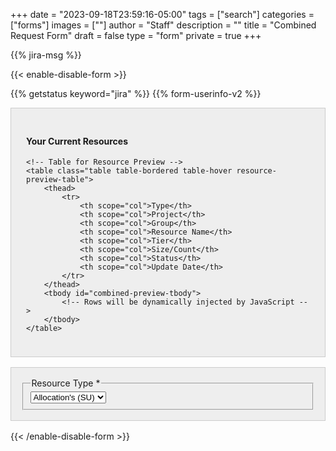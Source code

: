 +++
date = "2023-09-18T23:59:16-05:00"
tags = ["search"]
categories = ["forms"]
images = [""]
author = "Staff"
description = ""
title = "Combined Request Form"
draft = false
type = "form"
private = true
+++
<style>
  .table thead th {
    vertical-align: top;
}
 .table {
    table-layout: fixed;
    width: 100%;
    font-size: 0.9rem;

 }
 .table td {
    word-break: break-word;
  }
</style>
<!-- Core scripts needed for form functionality -->
<script type="text/javascript" src="https://cdnjs.cloudflare.com/ajax/libs/jquery/3.6.0/jquery.min.js"></script>
<script type="text/javascript" src="/js/combined-request-form.js"></script>

{{% jira-msg %}}
<form action="https://uvarc-api.pods.uvarc.io/rest/general-support-request/" 
      method="post" 
      id="combined-request-form" 
      class="needs-validation" 
      novalidate 
      accept-charset="UTF-8">

{{< enable-disable-form >}}

<!-- Response Messages -->
<div class="alert" id="response_message" role="alert" style="padding-bottom:0px;">
  <p id="form_post_response"></p>
</div>
<div class="alert" id="api_error_message" role="alert" style="display:none;">
  <p id="api_error_response"></p>
</div>

<!-- Hidden Fields -->
<div>
  <input type="hidden" id="category" name="category" value="">
  <input type="hidden" id="allocation_type" name="Allocation Type" value="Combined Allocation and Storage Request">
  <input type="hidden" id="request_title" name="request_title" value="Combined Request: Service Unit or Storage" />
  <input type="hidden" id="user-id" name="user-id" value="">
  <input type="hidden" id="metadata-timestamp" name="metadata-timestamp" value="">
  <input type="hidden" id="tier-limits" name="tier-limits" value="">
  <input type="hidden" id="group-options" name="group-options" value="">

  {{% getstatus keyword="jira" %}}
  {{% form-userinfo-v2 %}}
  <!-- PI Requestor Information (temporarily disabled)-->
  <div class="form-item form-group form-type-textfield form-group" style="display: none;">
    <label class="control-label" for="pi-uva-id">PI/Owner UVA ID</label>
    <input class="form-control form-text" type="text" id="pi-uva-id" name="pi-uva-id" value="" size="60" maxlength="128" />
  </div>

  <div class="form-item form-group form-type-textfield form-group" style="display: none;">
    <label class="control-label" for="requestor-id">Requestor ID (if different from User ID above)</label>
    <input class="form-control form-text" type="text" id="requestor-id" name="requestor-id" value="" size="60" maxlength="128" />
  </div>

<!-- Current Resources Preview -->
<div id="existing-resources-preview" class="container" style="padding:1.5rem;background-color:#eee;border:solid 1px #ccc;margin-bottom:1rem;">
    <h4 class="mb-3">Your Current Resources</h4>

    <!-- Table for Resource Preview -->
    <table class="table table-bordered table-hover resource-preview-table">
        <thead>
            <tr>
                <th scope="col">Type</th>
                <th scope="col">Project</th>
                <th scope="col">Group</th>
                <th scope="col">Resource Name</th>
                <th scope="col">Tier</th>
                <th scope="col">Size/Count</th>
                <th scope="col">Status</th>
                <th scope="col">Update Date</th>
            </tr>
        </thead>
        <tbody id="combined-preview-tbody">
            <!-- Rows will be dynamically injected by JavaScript -->
        </tbody>
    </table>
</div>
<div id="empty-message" class="container" style="padding:1.5rem;background-color:#eee;border:solid 1px #ccc;margin-bottom:1rem; text-align: center; display:none;">
  No resources found to display.
</div>

  <!-- Resource Type Selection -->
  <div class="resource_type_container" id = "resource_type_container" style="padding:1rem;background-color:#eee;border:solid 1px #ccc;margin-bottom:1rem;">
  <fieldset class="form-item form-group form-type-select">
    <legend class="control-label h6 mb-2">Resource Type <span class="form-required" title="This field is required.">*</span></legend>
    <select name="request-type" id="request-type" class="form-control" required>
      <option value="service-unit">Allocation's (SU)</option>
      <option value="storage">Storage</option>
    </select>
  </fieldset>
</div>

  <!-- Form Fields Container -->
  <div style="margin-bottom:1rem;" id = "service_unit_container">
    <!-- Service Unit (SU) Request Fields -->
    <div id="allocation-fields" style="display: none; padding:1.5rem; background-color:#eee; border:solid 1px #ccc;">
      <h5 class="mb-3"> Allocation's (SU) Request</h5>
      <hr size="1" />

      <!-- New or Renewal (First section for SU requests) -->
      <fieldset class="form-item form-group form-type-radios form-group">
      <legend class="control-label h6 mb-2">New or Renewal <span  class="form-required" title="This field is required.">*</ span></legend>
      <div class="row">
          <div id="new-or-renewal-options" class="form-radios col">
            <div class="form-item form-type-radio radio">
              <input required="required" type="radio" id="new-or-renewal-1" name="new-or-renewal" value="new" class="form-radio" />
              <label class="control-label" for="new-or-renewal-1">New</label>
            </div>
            <div class="form-item form-type-radio radio">
              <input required="required" type="radio" id="new-or-renewal-2" name="new-or-renewal" value="renewal" class="form-radio" />
              <label class="control-label" for="new-or-renewal-2">Update/Renewal</label>
            </div>
            <div class="help-block col tiny">If this is your first request, select New. Otherwise select Renewal.</div>
          </div>
      </div>
      </fieldset>

      <!-- Grouper/MyGroups Selection -->
      <div id="mygroups-group-container" style="display: none;">
        <div style="display: flex; justify-content: space-between;  align-items: center;">
        <label for="mygroups-group">Name of Grouper/MyGroups Account *</label>
        <a href="https://staging-onprem.rc.virginia.edu/form/claim-form" target="_blank" style="margin-left: 10px; font-size: 0.9em; color:green;">claim your group</a>
        </div>
        <select id="mygroups-group" class="form-control" required>
            <option value="">- Select a group -</option>
        </select>
      </div>

      <div id="storage-mygroups-group-container" style="display: none;">
          <label for="storage-mygroups-group-old">Storage Grouper/MyGroups Account *</label>
          <select id="storage-mygroups-group-old" class="form-control" required>
              <option value="">- Select a group -</option>
          </select>
      </div><br/>
      
      <!-- Existing Projects for Service Units (Only visible for Renewal) -->
      <div id="existing-projects-allocation" style="display:none; margin-top:1em;">
        <fieldset>
          <legend class="control-label h5 mb-2"><strong>Your Existing Service Units</strong></legend>
          <hr size="1" />
          <table class="table table-bordered table-hover">
            <thead>
              <tr>
                <th>Select</th>
                <th>Project</th>
                <th>Group</th>
                <th>Resource Name</th>
                <th>Tier</th>
                <th>Size/Count</th>
                <th>Status</th>
                <th>Update Date</th>
              </tr>
            </thead>
            <tbody id="allocation-projects-tbody">
              <!-- Will be populated by API -->
            </tbody>
          </table>
        </fieldset>
      </div>
          <!-- Project/Class Name (Only for New requests) -->
      <div id="new-project-name-container" style="display: none; margin-top:1em;" class="new-request-only">
        <div class="form-item form-group form-type-textfield form-group">
          <label class="control-label" for="new-project-name">Project Nick Name <span class="form-required" title="This field is required.">*</span></label>
          <input required="required" class="form-control form-text required" type="text" id="new-project-name" name="new-project-name" value="" size="60" maxlength="128" />
        </div>
      </div>

      <!-- Project Description -->
      <div id="project-description" class="form-item form-type-textarea form-group" style="display: none;"> 
        <label class="control-label" id="new-descr" for="project-description">Description of Research Project <span class="form-required" title="This field is required.">*</span></label>
        <label class="control-label" id="renewal-descr" for="project-description" style="display: none;">Briefly describe how you have used Rivanna/Afton in your research. Please include conference presentations, journal articles, other publications, or grant proposals that cite Rivanna. <span class="form-required" title="This field is required.">*</span></label>
        <div class="form-textarea-wrapper resizable">
          <textarea required="required" class="form-control form-textarea required" id="project-description-text" name="project-description" cols="60" rows="8"></textarea>
        </div>
      </div>
      
      <!-- Tier Options (Only shown for New requests) -->
      <div id="allocation-tier" style="margin-top:1em;display:none;" class="new-request-only">
        <fieldset class="col form-item form-group form-item form-type-radios form-group">
          <legend class="control-label h6 mb-2">Tier Options <span class="form-required" title="This field is required.">*</span></legend>
          <small class="helper-text">For detailed information about each allocation tier option, please visit our <a href="https://www.rc.virginia.edu/userinfo/hpc/allocations/#allocation-types" target="_blank">Allocation Types Documentation</a>.</small>
          <div id="allocation-tier-options" class="form-radios mt-2">
            <div class="form-item form-type-radio radio">
              <input required="required" type="radio" id="allocation-choice1" name="allocation-choice" value="Standard" class="form-radio" />
              <label for="allocation-choice1">Standard</label>
            </div>
            <div class="form-item form-type-radio radio">
              <input required="required" type="radio" id="allocation-choice2" name="allocation-choice" value="Paid" class="form-radio" />
              <label for="allocation-choice2">Paid</label>
            </div>
            <div class="form-item form-type-radio radio">
              <input required="required" type="radio" id="allocation-choice3" name="allocation-choice" value="Instructional" class="form-radio" />
              <label for="allocation-choice3">Instructional</label>
            </div>
          </div>
        </fieldset>
      </div>

      <div id="su-capacity" class="col form-item form-group">
            <label class="control-label" for="su-quantity">Additional SU's Requested <span class="form-required" title="This field is required.">*</span></label>
            <input class="form-control required" type="number" min="100" step="100" max="20000" required="required" id="su-quantity" name="su-quantity" value="1000" style="width:8rem;">
           <p class="tiny">The number of SU's requested.(Note: SU's  cannot be requested for Standard and Instructional resources but will be automatically applied/updated once submitted)</p>
      </div>
    </div>
    <!-- Storage Request Fields -->
    <div id="storage-fields" style="display: none; padding:1.5rem; background-color:#eee; border:solid 1px #ccc;">
      <h5 class="mb-3">Storage Request</h5>
      <hr size="1" />

      <div class="row">
        <!-- Storage Request Type -->
        <div class="col form-item form-group form-item form-type-radios form-group">
          <fieldset>
            <legend class="control-label h6 mb-2">New or Change Existing<span class="form-required" title="This field is required.">*</span></legend>
            <div id="type-of-request" class="form-radios">
              <div class="form-item form-type-radio radio">
                <input required="required" type="radio" id="type-of-request-new" name="type-of-request" value="new-storage" class="form-radio">
                <label for="type-of-request-new">Create new storage share</label>
              </div>
              <div class="form-item form-type-radio radio">
                <input required="required" type="radio" id="type-of-request-update" name="type-of-request" value="update-storage" class="form-radio">
                <label for="type-of-request-update">Update existing share</label>
              </div>

              <div class="form-item form-type-radio radio">
                <input required="required" type="radio" id="type-of-request-retire" name="type-of-request" value="retire-storage" class="form-radio">
                <label for="type-of-request-retire">Retire existing share</label>
              </div>
            </div>
          </fieldset>
        </div>
      </div>

      <!-- Grouper/MyGroups Selection -->
      <div id="storage-mygroups-container" class="form-item form-group form-type-select form-group new-request-only" style="margin-top:1em; display: none;"> 
        <label class="control-label" for="storage-mygroups-group">Name of Grouper/MyGroups Account <span class="form-required" title="This field is required.">*</span></label>
        <select required="required" class="form-control form-select required" id="storage-mygroups-group" name="storage-mygroups-group">
          <option value="">- Select a group -</option>
        </select>
        <small class="helper-text">Group names can only contain letters, numbers, dashes, and underscores (e.g., research-lab-1, data_science_2)</small>
        <div id="storage-group-validation-message" class="validation-message"></div>
      </div>
      <!-- Existing Projects for Storage (Only visible for increase/decrease/retire) -->
      <div id="existing-projects-storage" style="display: none; margin-top:1em;">
        <fieldset>
          <legend class="control-label h5 mb-2"><strong>Your Existing Storage</strong></legend>
          <hr size="1" />
          <table class="table table-bordered table-hover">
            <thead>
              <tr>
                <th>Select</th>
                <th>Project</th>
                <th>Group</th>
                <th>Resource Name</th>
                <th>Tier</th>
                <th>Size/Count</th>
                <th>Status</th>
                <th>Update Date</th>
              </tr>
            </thead>
            <tbody id="storage-projects-tbody">
              <!-- Will be populated by API -->
            </tbody>
          </table>
        </fieldset>
      </div>
            <!-- Project Title -->
      <div id="project-title-container" style="display: none; margin-top:1em;" class="new-request-only">
        <div class="form-item form-group form-item form-type-textarea form-group"> 
          <label class="control-label" for="project-title">Project Nick Name <span class="form-required" title="This field is required.">*</span></label>
          <input required="required" class="form-control form-text required" type="text" id="project-title" name="project-title" value="" size="200" maxlength="200" />
        </div>
      </div>
      <!-- Project Description -->
      <div id="project-description-container" class="form-item form-type-textarea form-group" style="display: none;"> 
        <label class="control-label" id="new-descr" for="project-description">Description of Research Project <span class="form-required" title="This field is required.">*</span></label>
        <label class="control-label" id="renewal-descr" for="project-description" style="display: none;">Briefly describe how you have used Rivanna/Afton in your research. Please include conference presentations, journal articles, other publications, or grant proposals that cite Rivanna. <span class="form-required" title="This field is required.">*</span></label>
        <div class="form-textarea-wrapper resizable">
          <textarea required="required" class="form-control form-textarea required" id="project-description-text-storage" name="project-description" cols="60" rows="8"></textarea>
        </div>
      </div>

      <!-- Storage Tier Options -->
      <div id="storage-platform" style="display: none; margin-top:1em;" class="new-request-only">
        <fieldset class="col form-item form-group form-item form-type-radios form-group">
          <legend class="control-label h6 mb-2">Tier Options <span class="form-required" title="This field is required.">*</span></legend>
          <small class="helper-text">For detailed information about each storage tier option, please visit our <a href="https://www.rc.virginia.edu/userinfo/storage/" target="_blank">Storage Documentation</a>.</small>
          <div id="storage-options" class="form-radios mt-2">
            <div class="form-item form-type-radio radio disabled">
              <input required="required" type="radio" id="storage-choice1" name="storage-choice" value="SSZ Research Project" class="form-radio" />
              <label for="storage-choice1">SSZ Research Project ({{< extract_storage_cost type="project" >}})</label>
            </div>
            <div class="form-item form-type-radio radio">
              <input required="required" type="radio" id="storage-choice3" name="storage-choice" value="SSZ Research Standard" class="form-radio" />
              <label for="storage-choice3">SSZ Research Standard ({{< extract_storage_cost type="standard" >}})</label>
            </div>
            <div class="form-item form-type-radio radio">
              <input required="required" type="radio" id="storage-choice4" name="storage-choice" value="Highly Sensitive Data" class="form-radio" />
              <label for="storage-choice4">High-Security Research Standard Storage ({{< extract_storage_cost type="hsz standard" >}})</label>
            </div>
          </div>
        </fieldset>
        <!-- Storage Type Information -->
        <div class="col form-item form-group">
          <div id="standard-data" style="border: solid 1px #ccc; padding:1rem; background-color:#cae6d2; font-size:90%;" class="form-text text-muted">
            <h6>Internal Use / Public Data</h6>This storage platform is appropriate for public or internal use data.
          </div>
          <div id="sensitive-data" style="border: solid 1px #ccc; padding:1rem; background-color:#e6caca; font-size:90%; display: none;" class="form-text text-muted">
            <h6>Sensitive / Highly Sensitive Data</h6>This storage platform is appropriate for highly sensitive data such as HIPAA, FERPA, CUI, etc.
          </div>
        </div>
      </div>
           <!-- Storage Capacity -->
      <div id="storage-capacity" class="col form-item form-group">
          <label class="control-label" for="capacity"> Total Space (TB) <span class="form-required" title="This field is required.">*</span></label>
          <input class="form-control required" type="number" min="0" max="200" required="required" id="capacity" name="capacity" value="0" style="width:8rem;">
          <p class="tiny">The size of storage to be created/retired, or the amount of the increase/decrease to your storage. Specify in 1TB increments.</p>
      </div>
      <div id="free_resource_distribution" style="display:none" class="col form-item form-group">
          <label class="control-label" for="freeSpace"> Free Space (TB) <span class="form-required" title="This field is required.">*</span></label>
          <input class="form-control required" type="number" min="0" max="10" required="required" id="freeSpace" name="freeSpace" value="0" style="width:8rem;">
          <p class="tiny">You have 10TB of free space, how much would you like to apply for this share?</p>
      </div>
    </div>
    <div id="fdm_table" style="display: none; margin-top:1em; padding:1.5rem;background-color:#eee; border:solid 1px #ccc;">

        <div id="existing-fdms" style="margin-top:1em;">
          <fieldset>
             <div style="display: flex; justify-content: space-between; align-items: center;">
             <legend class="control-label h5">Existing FDM's</legend>
             </div>
             <hr size="1" />
             <table class="table table-bordered table-hover">
                <thead>
                  <tr>
                    <th>Company</th>
                    <th>Cost Center</th>
                    <th>Business Unit</th>
                    <th>Funding Number</th>
                    <th>Fund</th>
                    <th>Function</th>
                    <th>Program</th>
                    <th>Activity</th>
                    <th>Assignee</th>
                    <th>Delete</th>
                  </tr>
                </thead>
                <tbody id="FDMS">
                     <!-- Will be populated by API -->
                </tbody>
              </table>
          </fieldset>
        </div>
      </div>
      <div style = "margin-top:1em; display: none; text-align: right;" id="fdm_button_div">
        <button class="btn btn-success btn-primary" type="button" id="fdm_button">+ New FDM</button>
      </div>
    <!-- Billing Information Section -->
    <div id="billing-information" style="display: none; margin-top:1em; padding:1.5rem; background-color:#eee; border:solid 1px #ccc;">
      <h5 class="mb-3">Payment Information</h5>
      <hr size="1" />
      <div class="form-item form-group form-type-textfield form-group">
        <!-- <label class="control-label" for="fdm-id">FDM ID <span class="form-required" title="This field is required.">*</span></label> -->
        <!--<input required="required" class="form-control form-text required" type="text" id="fdm-id" name="fdm-id" value="" size="60" maxlength="128" /> -->
      </div>
      {{% billing-fdm %}}
      <div style = "margin-top:1em; margin-right:1em; text-align:right">
        <button class="btn btn-success btn-primary" type="button" id="add_fdm">Add to FDM Details</button>
        <button class="btn btn-secondary" type="button" id="cancel-fdm">Cancel</button>
       </div>
    </div>

    <!-- Data Agreement and Submit Button Section -->
    <div id="common-fields" style="display: block; margin-top:1em; padding:1.5rem; background-color:#eee; border:solid 1px #ccc;">
      <!-- Data Agreement -->
      <div class="form-check form-item form-group" style="margin-top:1rem;">
        <label class="control-label h6 mb-2" for="data-agreement">Data Agreement <span class="form-required" title="This field is required.">*</span></label>
        <label class="form-check-label" for="data-agreement">
          The owner of these services assumes all responsibility for complying with state, federal, and international data retention laws. Researchers may be required to keep data securely stored for years after a project has ended and should plan accordingly. University of Virginia researchers are strongly encouraged to use the <a href="https://recordsmanagement.virginia.edu/urma/overview" target="_new" style="font-weight:bold;">University Records Management Application (URMA)</a>, a web-based tool that automatically tracks when data can be safely transferred or destroyed.
        </label>
      </div>
      <div class="form-item form-group">
        <input class="form-check-input required" style="margin-left:4rem;" type="checkbox" value="" id="data-agreement">&nbsp;&nbsp; I understand
      </div>

      <!-- Submit Section -->
      <div class="form-actions" id="submit-div" style="margin-top:1rem;">
        <p style="font-size:80%;">Please submit the form only once. If you receive an error message after submitting this request, please check your email to confirm that the submission completed.</p>
        <button class="button-primary btn btn-primary form-submit" id="submit" type="submit" name="op" value="Submit" disabled="">Submit</button>
        <button class="btn btn-secondary" type="button" id="cancel">Cancel</button>
      </div>
    </div>
  </div>
</div>

<!-- Form close tags -->
{{< /enable-disable-form >}}
</form>
<iframe id="admin-iframe"
        style="display: none; width: 100%; height: 800px; border: 1px solid #ccc;"></iframe>
<!-- Session and response scripts loaded last -->
<script type="text/javascript" src="/js/user-session-v2.js"></script>
<script type="text/javascript" src="/js/response-message.js"></script>